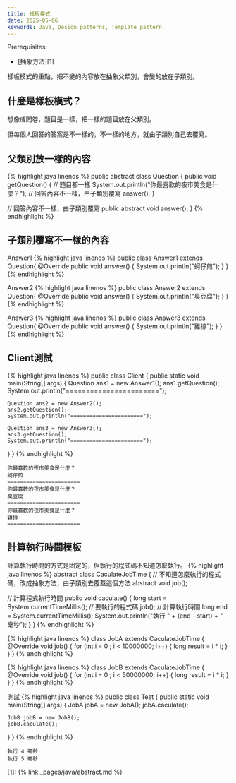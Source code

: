 ```yaml
---
title: 樣板模式
date: 2025-05-06
keywords: Java, Design patterns, Template pattern
---
```

Prerequisites:

- [抽象方法][1]

樣板模式的重點，把不變的內容放在抽象父類別，會變的放在子類別。

## 什麼是樣板模式？
想像成問卷，題目是一樣，把一樣的題目放在父類別。

但每個人回答的答案是不一樣的，不一樣的地方，就由子類別自己去覆寫。

## 父類別放一樣的內容
{% highlight java linenos %}
public abstract class Question {
  public void getQuestion() {
    // 題目都一樣
    System.out.println("你最喜歡的夜市美食是什麼？");
    // 回答內容不一樣，由子類別覆寫
    answer();
  }

  // 回答內容不一樣，由子類別覆寫
  public abstract void answer();
}
{% endhighlight %}

## 子類別覆寫不一樣的內容
Answer1
{% highlight java linenos %}
public class Answer1 extends Question{
  @Override
  public void answer() {
    System.out.println("蚵仔煎");
  }
}
{% endhighlight %}

Answer2
{% highlight java linenos %}
public class Answer2 extends Question{
  @Override
  public void answer() {
    System.out.println("臭豆腐");
  }
}
{% endhighlight %}

Answer3
{% highlight java linenos %}
public class Answer3 extends Question{
  @Override
  public void answer() {
    System.out.println("雞排");
  }
}
{% endhighlight %}

## Client測試
{% highlight java linenos %}
public class Client {
  public static void main(String[] args) {
    Question ans1 = new Answer1();
    ans1.getQuestion();
    System.out.println("=======================");

    Question ans2 = new Answer2();
    ans2.getQuestion();
    System.out.println("=======================");

    Question ans3 = new Answer3();
    ans3.getQuestion();
    System.out.println("=======================");
  }
}
{% endhighlight %}
```
你最喜歡的夜市美食是什麼？
蚵仔煎
=======================
你最喜歡的夜市美食是什麼？
臭豆腐
=======================
你最喜歡的夜市美食是什麼？
雞排
=======================
```

## 計算執行時間模板
計算執行時間的方式是固定的，但執行的程式碼不知道怎麼執行。
{% highlight java linenos %}
abstract class CaculateJobTime {
  // 不知道怎麼執行的程式碼，改成抽象方法，由子類別去覆蓋這個方法
  abstract void job();

  // 計算程式執行時間
  public void caculate() {
    long start = System.currentTimeMillis();
    // 要執行的程式碼
    job();
    // 計算執行時間
    long end = System.currentTimeMillis();
    System.out.println("執行 " + (end - start) + " 毫秒");
  }
}
{% endhighlight %}

{% highlight java linenos %}
class JobA extends CaculateJobTime {
  @Override
  void job() {
    for (int i = 0 ; i < 10000000; i++) {
      long result = i * i;
    }
  }
}
{% endhighlight %}

{% highlight java linenos %}
class JobB extends CaculateJobTime {
  @Override
  void job() {
    for (int i = 0 ; i < 50000000; i++) {
      long result = i * i;
    }
  }
}
{% endhighlight %}

測試
{% highlight java linenos %}
public class Test {
  public static void main(String[] args) {
    JobA jobA = new JobA();
    jobA.caculate();

    JobB jobB = new JobB();
    jobB.caculate();
  }
}
{% endhighlight %}
```
執行 4 毫秒
執行 5 毫秒
```

[1]: {% link _pages/java/abstract.md %}